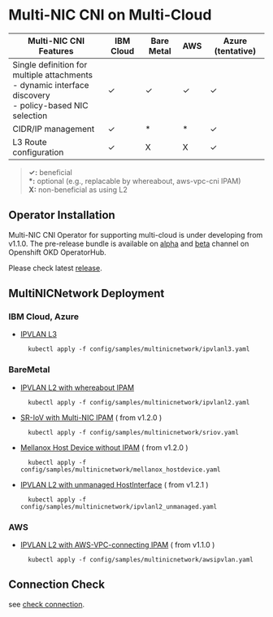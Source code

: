 # Multi-NIC CNI on Multi-Cloud

Multi-NIC CNI Features|IBM Cloud|Bare Metal|AWS|Azure (tentative)
---|---|---|---|---
Single definition for multiple attachments<br>- dynamic interface discovery<br>- policy-based NIC selection|&check;|&check;|&check;|&check;
CIDR/IP management|&check;|*|*|&check;
L3 Route configuration|&check;|X|X|&check;

> **&check;:** beneficial<br>**\*:** optional (e.g., replacable by whereabout, aws-vpc-cni IPAM)<br>**X:** non-beneficial as using L2

## Operator Installation
Multi-NIC CNI Operator for supporting multi-cloud is under developing from v1.1.0. The pre-release bundle is available on [alpha](../release/alpha.md) and [beta](../release/beta.md) channel on Openshift OKD OperatorHub.

Please check latest [release](../release/index.md).

## MultiNICNetwork Deployment

### IBM Cloud, Azure

- [IPVLAN L3](https://github.com/foundation-model-stack/multi-nic-cni/tree/main/config/samples/multinicnetwork/ipvlanl3.yaml)

        kubectl apply -f config/samples/multinicnetwork/ipvlanl3.yaml
        
### BareMetal
- [IPVLAN L2 with whereabout IPAM](https://github.com/foundation-model-stack/multi-nic-cni/tree/main/config/samples/multinicnetwork/ipvlanl2.yaml)

        kubectl apply -f config/samples/multinicnetwork/ipvlanl2.yaml

- [SR-IoV with Multi-NIC IPAM](https://github.com/foundation-model-stack/multi-nic-cni/tree/main/config/samples/multinicnetwork/sriov.yaml) ( from v1.2.0 )

        kubectl apply -f config/samples/multinicnetwork/sriov.yaml

- [Mellanox Host Device without IPAM](https://github.com/foundation-model-stack/multi-nic-cni/tree/main/config/samples/multinicnetwork/mellanox_hostdevice.yaml) ( from v1.2.0 )

        kubectl apply -f config/samples/multinicnetwork/mellanox_hostdevice.yaml

- [IPVLAN L2 with unmanaged HostInterface](https://github.com/foundation-model-stack/multi-nic-cni/tree/main/config/samples/multinicnetwork/ipvlanl2_unmanaged.yaml) ( from v1.2.1 )

        kubectl apply -f config/samples/multinicnetwork/ipvlanl2_unmanaged.yaml

### AWS
- [IPVLAN L2 with AWS-VPC-connecting IPAM](https://github.com/foundation-model-stack/multi-nic-cni/tree/main/config/samples/multinicnetwork/awsipvlan.yaml) ( from v1.1.0 )

        kubectl apply -f config/samples/multinicnetwork/awsipvlan.yaml

## Connection Check
see [check connection](https://github.com/foundation-model-stack/multi-nic-cni/tree/main/README.md#check-connections).